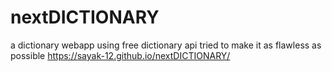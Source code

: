 # nextDICTIONARY
a dictionary webapp using free dictionary api
tried to make it as flawless as possible
https://sayak-12.github.io/nextDICTIONARY/
